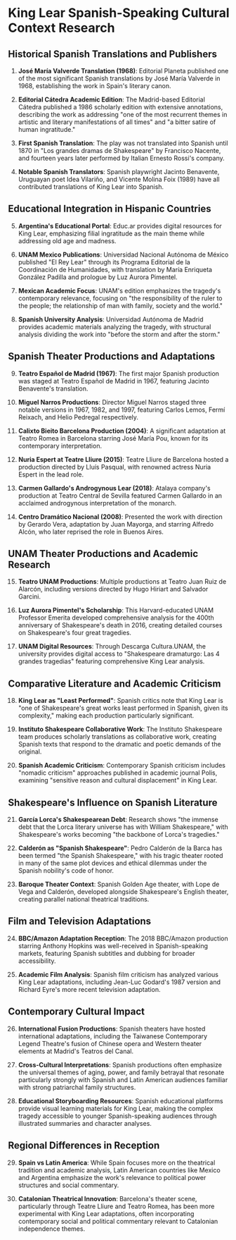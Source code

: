 # King Lear Spanish-Speaking Cultural Context Research

## Historical Spanish Translations and Publishers

1. **José María Valverde Translation (1968)**: Editorial Planeta published one of the most significant Spanish translations by José María Valverde in 1968, establishing the work in Spain's literary canon.

2. **Editorial Cátedra Academic Edition**: The Madrid-based Editorial Cátedra published a 1986 scholarly edition with extensive annotations, describing the work as addressing "one of the most recurrent themes in artistic and literary manifestations of all times" and "a bitter satire of human ingratitude."

3. **First Spanish Translation**: The play was not translated into Spanish until 1870 in "Los grandes dramas de Shakespeare" by Francisco Nacente, and fourteen years later performed by Italian Ernesto Rossi's company.

4. **Notable Spanish Translators**: Spanish playwright Jacinto Benavente, Uruguayan poet Idea Vilariño, and Vicente Molina Foix (1989) have all contributed translations of King Lear into Spanish.

## Educational Integration in Hispanic Countries

5. **Argentina's Educational Portal**: Educ.ar provides digital resources for King Lear, emphasizing filial ingratitude as the main theme while addressing old age and madness.

6. **UNAM Mexico Publications**: Universidad Nacional Autónoma de México published "El Rey Lear" through its Programa Editorial de la Coordinación de Humanidades, with translation by María Enriqueta González Padilla and prologue by Luz Aurora Pimentel.

7. **Mexican Academic Focus**: UNAM's edition emphasizes the tragedy's contemporary relevance, focusing on "the responsibility of the ruler to the people; the relationship of man with family, society and the world."

8. **Spanish University Analysis**: Universidad Autónoma de Madrid provides academic materials analyzing the tragedy, with structural analysis dividing the work into "before the storm and after the storm."

## Spanish Theater Productions and Adaptations

9. **Teatro Español de Madrid (1967)**: The first major Spanish production was staged at Teatro Español de Madrid in 1967, featuring Jacinto Benavente's translation.

10. **Miguel Narros Productions**: Director Miguel Narros staged three notable versions in 1967, 1982, and 1997, featuring Carlos Lemos, Fermí Reixach, and Helio Pedregal respectively.

11. **Calixto Bieito Barcelona Production (2004)**: A significant adaptation at Teatro Romea in Barcelona starring José María Pou, known for its contemporary interpretation.

12. **Nuria Espert at Teatre Lliure (2015)**: Teatre Lliure de Barcelona hosted a production directed by Lluís Pasqual, with renowned actress Nuria Espert in the lead role.

13. **Carmen Gallardo's Androgynous Lear (2018)**: Atalaya company's production at Teatro Central de Sevilla featured Carmen Gallardo in an acclaimed androgynous interpretation of the monarch.

14. **Centro Dramático Nacional (2008)**: Presented the work with direction by Gerardo Vera, adaptation by Juan Mayorga, and starring Alfredo Alcón, who later reprised the role in Buenos Aires.

## UNAM Theater Productions and Academic Research

15. **Teatro UNAM Productions**: Multiple productions at Teatro Juan Ruiz de Alarcón, including versions directed by Hugo Hiriart and Salvador Garcini.

16. **Luz Aurora Pimentel's Scholarship**: This Harvard-educated UNAM Professor Emerita developed comprehensive analysis for the 400th anniversary of Shakespeare's death in 2016, creating detailed courses on Shakespeare's four great tragedies.

17. **UNAM Digital Resources**: Through Descarga Cultura.UNAM, the university provides digital access to "Shakespeare dramaturgo: Las 4 grandes tragedias" featuring comprehensive King Lear analysis.

## Comparative Literature and Academic Criticism

18. **King Lear as "Least Performed"**: Spanish critics note that King Lear is "one of Shakespeare's great works least performed in Spanish, given its complexity," making each production particularly significant.

19. **Instituto Shakespeare Collaborative Work**: The Instituto Shakespeare team produces scholarly translations as collaborative work, creating Spanish texts that respond to the dramatic and poetic demands of the original.

20. **Spanish Academic Criticism**: Contemporary Spanish criticism includes "nomadic criticism" approaches published in academic journal Polis, examining "sensitive reason and cultural displacement" in King Lear.

## Shakespeare's Influence on Spanish Literature

21. **García Lorca's Shakespearean Debt**: Research shows "the immense debt that the Lorca literary universe has with William Shakespeare," with Shakespeare's works becoming "the backbone of Lorca's tragedies."

22. **Calderón as "Spanish Shakespeare"**: Pedro Calderón de la Barca has been termed "the Spanish Shakespeare," with his tragic theater rooted in many of the same plot devices and ethical dilemmas under the Spanish nobility's code of honor.

23. **Baroque Theater Context**: Spanish Golden Age theater, with Lope de Vega and Calderón, developed alongside Shakespeare's English theater, creating parallel national theatrical traditions.

## Film and Television Adaptations

24. **BBC/Amazon Adaptation Reception**: The 2018 BBC/Amazon production starring Anthony Hopkins was well-received in Spanish-speaking markets, featuring Spanish subtitles and dubbing for broader accessibility.

25. **Academic Film Analysis**: Spanish film criticism has analyzed various King Lear adaptations, including Jean-Luc Godard's 1987 version and Richard Eyre's more recent television adaptation.

## Contemporary Cultural Impact

26. **International Fusion Productions**: Spanish theaters have hosted international adaptations, including the Taiwanese Contemporary Legend Theatre's fusion of Chinese opera and Western theater elements at Madrid's Teatros del Canal.

27. **Cross-Cultural Interpretations**: Spanish productions often emphasize the universal themes of aging, power, and family betrayal that resonate particularly strongly with Spanish and Latin American audiences familiar with strong patriarchal family structures.

28. **Educational Storyboarding Resources**: Spanish educational platforms provide visual learning materials for King Lear, making the complex tragedy accessible to younger Spanish-speaking audiences through illustrated summaries and character analyses.

## Regional Differences in Reception

29. **Spain vs Latin America**: While Spain focuses more on the theatrical tradition and academic analysis, Latin American countries like Mexico and Argentina emphasize the work's relevance to political power structures and social commentary.

30. **Catalonian Theatrical Innovation**: Barcelona's theater scene, particularly through Teatre Lliure and Teatro Romea, has been more experimental with King Lear adaptations, often incorporating contemporary social and political commentary relevant to Catalonian independence themes.